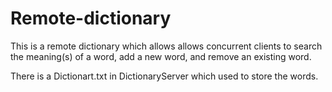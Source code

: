 # Remote-dictionary
This is a remote dictionary which allows allows concurrent clients to search the meaning(s) of a word, add a new word, and remove an existing word.

There is a Dictionart.txt in DictionaryServer which used to store the words.

